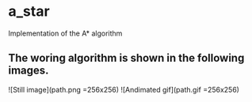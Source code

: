 # a_star
Implementation of the A* algorithm

## The woring algorithm is shown in the following images.
![Still image](path.png =256x256)
![Andimated gif](path.gif =256x256)

